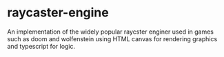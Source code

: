 # raycaster-engine

An implementation of the widely popular raycster enginer used in games such as doom and wolfenstein using HTML canvas for rendering graphics and typescript for logic.
